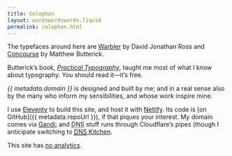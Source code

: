 ```yaml
---
title: Colophon
layout: wordswordswords.liquid
permalink: colophon.html
---
```


The typefaces around here are
<a href="https://djr.com/warbler" rel="external" target="_blank">Warbler</a> by
David Jonathan Ross and
<a href="https://mbtype.com/fonts/concourse" rel="external" target="_blank">Concourse</a>
by Matthew Butterick.

Butterick’s book,
<a href="https://practicaltypography.com" rel="external" target="_blank"><i>Practical
Typography</i></a>, taught me most of what I know about typography. You should
read it&mdash;it’s free.

<i>{{ metadata.domain }}</i> is designed and built by me; and in a real sense
also by the many who inform my sensibilities, and whose work inspire mine.

I use <a href="https://www.11ty.dev" rel="external" target="_blank">Eleventy</a>
to build this site, and host it with
<a href="https://www.netlify.com" rel="external" target="_blank">Netlify</a>.
Its code is [on GitHub]({{ metadata.repoUrl }}), if that piques your interest.
My domain comes via
<a href="https://www.gandi.net" rel="external" target="_blank">Gandi</a>; and
<abbr title="Domain Name System">DNS</abbr> stuff runs through Cloudflare’s
pipes (though I anticipate switching to
<a href="https://dns.kitchen)" rel="external" target="_blank"><abbr title="Domain Name System">DNS</abbr> Kitchen</a>.

This site has [no analytics](/privacy).
